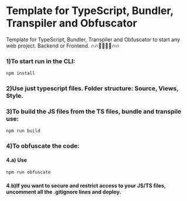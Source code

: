 # Template for TypeScript, Bundler, Transpiler and Obfuscator
Template for TypeScript, Bundler, Transpiler and Obfuscator to start any web project. Backend or Frontend. 
🔥🔥👨‍💻👨‍💻🔥🔥

### 1)To start run in the CLI:

```sh
npm install
```

### 2)Use just typescript files. Folder structure: Source, Views, Style. 

### 3)To build the JS files from the TS files, bundle and transpile use:
```sh
npm run build
```

### 4)To obfuscate the code:

#### 4.a) Use

```sh
npm run obfuscate
```

#### 4.b)If you want to secure and restrict access to your JS/TS files, uncomment all the .gitignore lines and deploy. 
